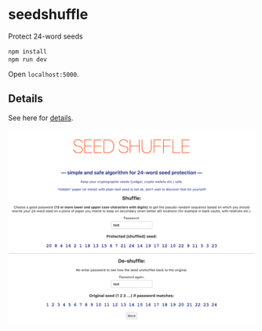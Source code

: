 # seedshuffle
Protect 24-word seeds

```
npm install
npm run dev
```

Open `localhost:5000`.

## Details

See here for [details](DETAILS.md).

![screen](./img/screen.png)
